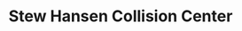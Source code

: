 ---
title: "Stew Hansen Collision Center"
url: /urbandale/stew-hansen-collision-center/
shop: car repair
---
